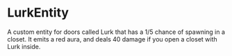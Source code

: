 # LurkEntity
A custom entity for doors called Lurk that has a 1/5 chance of spawning in a closet. It emits a red aura, and deals 40 damage if you open a closet with Lurk inside.
